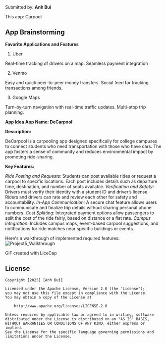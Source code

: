 Submitted by: **Anh Bui**

This app: Carpool

## App Brainstorming

**Favorite Applications and Features**
1. Uber
   
Real-time tracking of drivers on a map.
Seamless payment integration

2. Venmo

Easy and quick peer-to-peer money transfers.
Social feed for tracking transactions among friends.

3. Google Maps

Turn-by-turn navigation with real-time traffic updates.
Multi-stop trip planning.

**App Idea**
**App Name: DeCarpool**

**Description:**

DeCarpool is a carpooling app designed specifically for college campuses to connect students who need transportation with those who have cars. The app fosters a sense of community and reduces environmental impact by promoting ride-sharing.

**Key Features:**

*Ride Posting and Requests:* Students can post available rides or request a carpool to specific locations. Each post includes details such as departure time, destination, and number of seats available.
*Verification and Safety:* Drivers must verify their identity with a student ID and driver’s license. Riders and drivers can rate and review each other for safety and accountability.
*In-App Communication:* A secure chat feature allows users to communicate and finalize trip details without sharing personal phone numbers.
*Cost Splitting:* Integrated payment options allow passengers to split the cost of the ride fairly, based on distance or a flat rate.
*Campus Integration:* Includes campus maps, event-based carpool suggestions, and notifications for ride matches near specific buildings or events.

Here's a walkthrough of implemented required features:
![Project5_Walkthrough](https://github.com/user-attachments/assets/c466c9ec-567b-44f1-80d1-6ee412cc51fe)

GIF created with LiceCap

## License

    Copyright [2025] [Anh Bui]

    Licensed under the Apache License, Version 2.0 (the "License");
    you may not use this file except in compliance with the License.
    You may obtain a copy of the License at

        http://www.apache.org/licenses/LICENSE-2.0

    Unless required by applicable law or agreed to in writing, software
    distributed under the License is distributed on an "AS IS" BASIS,
    WITHOUT WARRANTIES OR CONDITIONS OF ANY KIND, either express or implied.
    See the License for the specific language governing permissions and
    limitations under the License.
